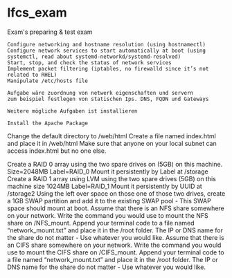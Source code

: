 # lfcs_exam
Exam's preparing &amp; test exam

    Configure networking and hostname resolution (using hostnamectl)
    Configure network services to start automatically at boot (using systemctl, read about systemd-networkd/systemd-resolved)
    Start, stop, and check the status of network services
    Implement packet filtering (iptables, no firewalld since it’s not related to RHEL)
    Manipulate /etc/hosts file
    
    Aufgabe wäre zuordnung von netwerk eigenschaften und servern
    zum beispiel festlegen von statischen Ips. DNS, FQDN und Gateways
    
    Weitere mögliche Aufgaben ist installieren 
    
    Install the Apache Package
Change the default directory to /web/html
Create a file named index.html and place it in /web/html
Make sure that anyone on your local subnet can access index.html but no one else.

Create a RAID 0 array using the two spare drives on (5GB) on this machine. 
Size=2048MB
Label=RAID_0
Mount it persistently by Label at /storage
Create a RAID 1 array using LVM using the two spare drives (5GB) on this machine
size 1024MB
Label=RAID_1
Mount it persistently by UUID at /storage2
Using the left over space on those one of those two drives, create a 1GB SWAP partition and add it to the existing SWAP pool - This SWAP space should mount at boot. 
Assume that there is an NFS share somewhere on your network. Write the command you would use to mount the NFS share on /NFS_mount. Append your terminal code to a file named “network_mount.txt” and place it in the /root folder.
The IP or DNS name for the share do not matter - Use whatever you would like. 
Assume that there is an CIFS share somewhere on your network. Write the command you would use to mount the CIFS share on /CIFS_mount. Append your terminal code to a file named “network_mount.txt” and place it in the /root folder.
The IP or DNS name for the share do not matter - Use whatever you would like.
